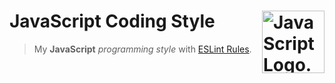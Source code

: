 # JavaScript Coding Style <img src="//raw.githubusercontent.com/rafael-lima/js-coding-style/master/js-logo.jpg" alt="JavaScript Logo." align="right" width="100">

> My **JavaScript** *programming style* with [ESLint Rules](.eslintrc.js).